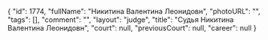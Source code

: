{
    "id": 1774,
    "fullName": "Никитина Валентина Леонидовн",
    "photoURL": "",
    "tags": [],
    "comment": "",
    "layout": "judge",
    "title": "Судья Никитина Валентина Леонидовн",
    "court": null,
    "previousCourt": null,
    "career": null
}